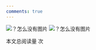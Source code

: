```yaml
---
comments: true
---
```



![？怎么没有图片](../figures/EE2003F_页面_22.png)
![？怎么没有图片](../figures/EE2003F_页面_23.png)



<span id="busuanzi_container_page_pv">本文总阅读量 <span id="busuanzi_value_page_pv"></span> 次</span>